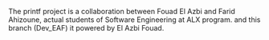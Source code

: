 The printf project is a collaboration between Fouad El Azbi and Farid Ahizoune, actual students of Software Engineering at ALX program.
and this branch (Dev_EAF) it powered by El Azbi Fouad.
